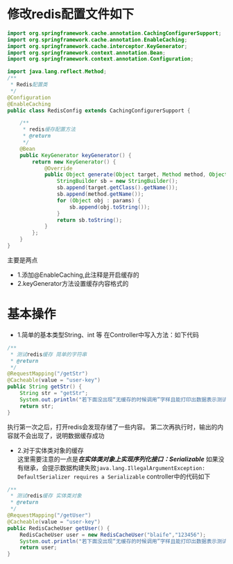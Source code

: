 # 修改redis配置文件如下
```java
import org.springframework.cache.annotation.CachingConfigurerSupport;
import org.springframework.cache.annotation.EnableCaching;
import org.springframework.cache.interceptor.KeyGenerator;
import org.springframework.context.annotation.Bean;
import org.springframework.context.annotation.Configuration;

import java.lang.reflect.Method;
/**
 * Redis配置类
 */
@Configuration
@EnableCaching
public class RedisConfig extends CachingConfigurerSupport {

    /**
     * redis缓存配置方法
     * @return
     */
    @Bean
    public KeyGenerator keyGenerator() {
        return new KeyGenerator() {
            @Override
            public Object generate(Object target, Method method, Object... params) {
                StringBuilder sb = new StringBuilder();
                sb.append(target.getClass().getName());
                sb.append(method.getName());
                for (Object obj : params) {
                    sb.append(obj.toString());
                }
                return sb.toString();
            }
        };
    }
}
```
主要是两点
- 1.添加@EnableCaching,此注释是开启缓存的
- 2.keyGenerator方法设置缓存内容格式的

# 基本操作
- 1.简单的基本类型String、int 等
在Controller中写入方法：如下代码
```java
/**
 * 测试redis缓存 简单的字符串
 * @return
 */
@RequestMapping("/getStr")
@Cacheable(value = "user-key")
public String getStr() {
    String str = "getStr";
    System.out.println("若下面没出现“无缓存的时候调用”字样且能打印出数据表示测试成功");
    return str;
}
```
执行第一次之后，打开redis会发现存储了一些内容。
第二次再执行时，输出的内容就不会出现了，说明数据缓存成功

- 2.对于实体类对象的缓存  
这里需要注意的一点是***在实体类对象上实现序列化接口：Serializable***
如果没有继承，会提示数据构建失败`java.lang.IllegalArgumentException: DefaultSerializer requires a Serializable`
controller中的代码如下
```java
/**
 * 测试redis缓存 实体类对象
 * @return
 */
@RequestMapping("/getUser")
@Cacheable(value = "user-key")
public RedisCacheUser getUser() {
    RedisCacheUser user = new RedisCacheUser("blaife","123456");
    System.out.println("若下面没出现“无缓存的时候调用”字样且能打印出数据表示测试成功");
    return user;
}
```